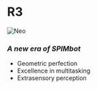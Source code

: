 # R3

![Neo](https://github.com/yousefa00/SPIMBOT/blob/r3/misc/r3.png?raw=true)

### *A new era of SPIMbot*

- Geometric perfection
- Excellence in multitasking
- Extrasensory perception
